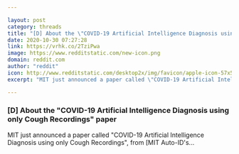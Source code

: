 ```yaml
---

layout: post
category: threads
title: "[D] About the \"COVID-19 Artificial Intelligence Diagnosis using only Cough Recordings\" paper"
date: 2020-10-30 07:27:28
link: https://vrhk.co/2TziPwa
image: https://www.redditstatic.com/new-icon.png
domain: reddit.com
author: "reddit"
icon: http://www.redditstatic.com/desktop2x/img/favicon/apple-icon-57x57.png
excerpt: "MIT just announced a paper called \"COVID-19 Artificial Intelligence Diagnosis using only Cough Recordings\", from [MIT Auto-ID's..."

---
```


### [D] About the "COVID-19 Artificial Intelligence Diagnosis using only Cough Recordings" paper

MIT just announced a paper called "COVID-19 Artificial Intelligence Diagnosis using only Cough Recordings", from [MIT Auto-ID's...